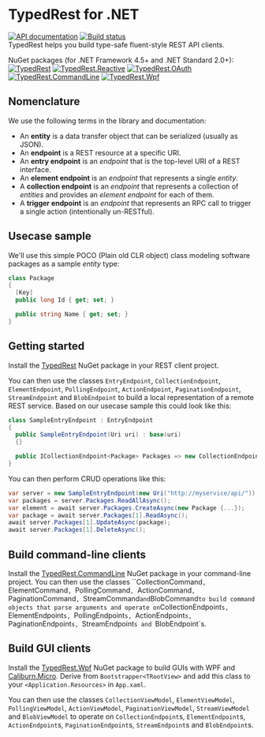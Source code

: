 # TypedRest for .NET

[![API documentation](https://img.shields.io/badge/api-docs-orange.svg)](https://dotnet.typedrest.net/)
[![Build status](https://img.shields.io/appveyor/ci/TypedRest/typedrest-dotnet.svg)](https://ci.appveyor.com/project/TypedRest/typedrest-dotnet)  
TypedRest helps you build type-safe fluent-style REST API clients.

NuGet packages (for .NET Framework 4.5+ and .NET Standard 2.0+):  
[![TypedRest](https://img.shields.io/nuget/v/TypedRest.svg?label=TypedRest)](https://www.nuget.org/packages/TypedRest/)
[![TypedRest.Reactive](https://img.shields.io/nuget/v/TypedRest.Reactive.svg?label=TypedRest.Reactive)](https://www.nuget.org/packages/TypedRest.Reactive/)
[![TypedRest.OAuth](https://img.shields.io/nuget/v/TypedRest.OAuth.svg?label=TypedRest.OAuth)](https://www.nuget.org/packages/TypedRest.OAuth/)
[![TypedRest.CommandLine](https://img.shields.io/nuget/v/TypedRest.CommandLine.svg?label=TypedRest.CommandLine)](https://www.nuget.org/packages/TypedRest.CommandLine/)
[![TypedRest.Wpf](https://img.shields.io/nuget/v/TypedRest.Wpf.svg?label=TypedRest.Wpf)](https://www.nuget.org/packages/TypedRest.Wpf/)

## Nomenclature

We use the following terms in the library and documentation:
* An __entity__ is a data transfer object that can be serialized (usually as JSON).
* An __endpoint__ is a REST resource at a specific URI.
* An __entry endpoint__ is an _endpoint_ that is the top-level URI of a REST interface.
* An __element endpoint__ is an _endpoint_ that represents a single _entity_.
* A __collection endpoint__ is an _endpoint_ that represents a collection of _entities_ and provides an _element endpoint_ for each of them.
* A __trigger endpoint__ is an _endpoint_ that represents an RPC call to trigger a single action (intentionally un-RESTful).


## Usecase sample

We'll use this simple POCO (Plain old CLR object) class modeling software packages as a sample _entity_ type:
```cs
class Package
{
  [Key]
  public long Id { get; set; }

  public string Name { get; set; }
}
```


## Getting started

Install the [TypedRest](https://www.nuget.org/packages/TypedRest/) NuGet package in your REST client project.

You can then use the classes `EntryEndpoint`, `CollectionEndpoint`, `ElementEndpoint`, `PollingEndpoint`, `ActionEndpoint`, `PaginationEndpoint`, `StreamEndpoint` and `BlobEndpoint` to build a local representation of a remote REST service. Based on our usecase sample this could look like this:
```cs
class SampleEntryEndpoint : EntryEndpoint
{
  public SampleEntryEndpoint(Uri uri) : base(uri)
  {}

  public ICollectionEndpoint<Package> Packages => new CollectionEndpoint<Package>(this, relativeUri: "packages");
}
```

You can then perform CRUD operations like this:
```cs
var server = new SampleEntryEndpoint(new Uri("http://myservice/api/"));
var packages = server.Packages.ReadAllAsync();
var element = await server.Packages.CreateAsync(new Package {...});
var package = await server.Packages[1].ReadAsync();
await server.Packages[1].UpdateAsync(package);
await server.Packages[1].DeleteAsync();
```


## Build command-line clients

Install the [TypedRest.CommandLine](https://www.nuget.org/packages/TypedRest.CommandLine/) NuGet package in your command-line project. You can then use the classes ``CollectionCommand`, `ElementCommand`, `PollingCommand`, `ActionCommand`, `PaginationCommand`, `StreamCommand` and `BlobCommand` to build command objects that parse arguments and operate on `CollectionEndpoint`s, `ElementEndpoint`s, `PollingEndpoint`s, `ActionEndpoint`s, `PaginationEndpoint`s, `StreamEndpoint`s and `BlobEndpoint`s.


## Build GUI clients

Install the [TypedRest.Wpf](https://www.nuget.org/packages/TypedRest.Wpf/) NuGet package to build GUIs with WPF and [Caliburn.Micro](http://caliburnmicro.com/). Derive from `Bootstrapper<TRootView>` and add this class to your `<Application.Resources>` in `App.xaml`.

You can then use the classes `CollectionViewModel`, `ElementViewModel`, `PollingViewModel`, `ActionViewModel`, `PaginationViewModel`, `StreamViewModel` and `BlobViewModel` to operate on `CollectionEndpoint`s, `ElementEndpoint`s, `ActionEndpoint`s, `PaginationEndpoint`s, `StreamEndpoint`s and `BlobEndpoint`s.
